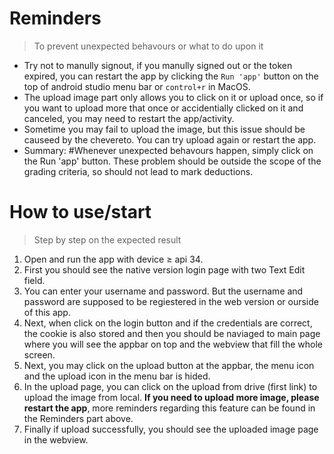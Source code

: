 # Reminders
> To prevent unexpected behavours or what to do upon it
- Try not to manully signout, if you manully signed out or the token expired, you can restart the app by clicking the `Run 'app'` button on the top of android studio menu bar or `control+r` in MacOS.
- The upload image part only allows you to click on it or upload once, so if you want to upload more that once or accidentially clicked on it and canceled, you may need to restart the app/activity.
- Sometime you may fail to upload the image, but this issue should be causeed by the chevereto. You can try upload again or restart the app.
- Summary: #Whenever unexpected behavours happen, simply click on the Run 'app' button. These problem should be outside the scope of the grading criteria, so should not lead to mark deductions.

# How to use/start
> Step by step on the expected result
1. Open and run the app with device ≥ api 34.
2. First you should see the native version login page with two Text Edit field.
3. You can enter your username and password. But the username and password are supposed to be regiestered in the web version or ourside of this app.
4. Next, when click on the login button and if the credentials are correct, the cookie is also stored and then you should be naviaged to main page where you will see the appbar on top and the webview that fill the whole screen.
5. Next, you may click on the upload button at the appbar, the menu icon and the upload icon in the menu bar is hided.
6. In the upload page, you can click on the upload from drive (first link) to upload the image from local. **If you need to upload more image, please restart the app**, more reminders regarding this feature can be found in the Reminders part above.
7. Finally if upload successfully, you should see the uploaded image page in the webview.
